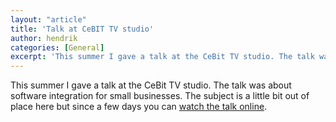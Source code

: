 ```yaml
---
layout: "article"
title: 'Talk at CeBIT TV studio'
author: hendrik
categories: [General]
excerpt: 'This summer I gave a talk at the CeBit TV studio. The talk was about software integration for small businesses.'
---
```

This summer I gave a talk at the CeBit TV studio. The talk was about software integration for small businesses. The subject is a little bit out of place here but since a few days you can
[watch the talk online](http://www.cebit-studio-mittelstand.de/deDE/BroadcastB-282-OneIntegrationPlatform-SIC_Software_Industrie_Consult_GmbH.html).
